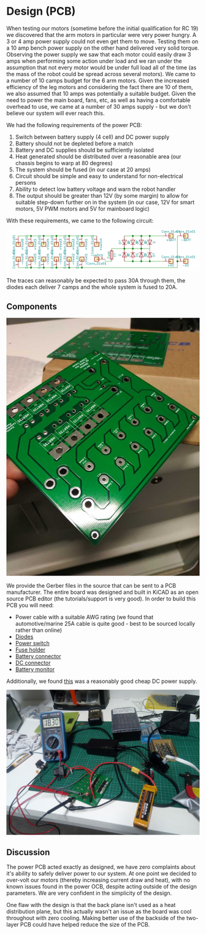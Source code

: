 # Design (PCB)

When testing our motors (sometime before the initial qualification for RC 19)
we discovered that the arm motors in particular were very power hungry. A 3 or
4 amp power supply could not even get them to move. Testing them on a 10 amp
bench power supply on the other hand delivered very solid torque. Observing the
power supply we saw that each motor could easily draw 3 amps when performing
some action under load and we ran under the assumption that not every motor
would be under full load all of the time (as the mass of the robot could be
spread across several motors). We came to a number of 10 camps budget for the 6
arm motors. Given the increased efficiency of the leg motors and considering
the fact there are 10 of them, we also assumed that 10 amps was potentially a
suitable budget. Given the need to power the main board, fans, etc, as well as
having a comfortable overhead to use, we came at a number of 30 amps supply -
but we don't believe our system will ever reach this.

We had the following requirements of the power PCB:

1. Switch between battery supply (4 cell) and DC power supply
2. Battery should not be depleted before a match
3. Battery and DC supplies should be sufficiently isolated
4. Heat generated should be distributed over a reasonable area (our chassis
begins to warp at 80 degrees)
5. The system should be fused (in our case at 20 amps)
6. Circuit should be simple and easy to understand for non-electrical persons
7. Ability to detect low battery voltage and warn the robot handler
8. The output should be greater than 12V (by some margin) to allow for suitable
step-down further on in the system (in our case, 12V for smart motors, 5V PWM
motors and 5V for mainboard logic)

With these requirements, we came to the following circuit:

![PCB schematic](../electronics/power_selector_cicurt.png)

The traces can reasonably be expected to pass 30A through them, the diodes each
deliver 7 camps and the whole system is fused to 20A.

## Components

![PCB created](../electronics/img_20190520_172351_1024.jpg)

We provide the Gerber files in the source that can be sent to a PCB
manufacturer. The entire board was designed and built in KiCAD as an open
source PCB editor (the tutorials/support is very good). In order to build this
PCB you will need:

* Power cable with a suitable AWG rating (we found that automotive/marine 25A
cable is quite good - best to be sourced locally rather than online)
* [Diodes](https://www.jaycar.co.nz/diode-mbr735-schottky-35v-7a-to-220-2/p/ZR1029)
* [Power switch](https://www.banggood.com/2Pin-15A-250V-AC20A-125V-AC-Gas-Generator-Kill-Stop-Run-Switch-Fr-Wen-Power-Pro-p-1242672.html)
* [Fuse holder](https://www.banggood.com/Waterproof-Fuse-Holder-Socket-Blade-Type-In-Line-6-32V-with-10152030A-Replacement-Fuses-p-916113.html)
* [Battery connector](https://www.banggood.com/5Pcs-30cm-Battery-ESC-XT60-Plug-Extension-Wire-Cable-Male-Female-p-1090915.html)
* [DC connector](https://www.banggood.com/10pcs-5_5-x-2_1mm-DC-Power-Supply-Female-Jack-Socket-p-1062018.html)
* [Battery monitor](https://www.banggood.com/2-6S-Lipo-Battery-Low-Voltage-Tester-Buzzer-Alarm-For-RC-Model-p-1213452.html)

Additionally, we found
[this](https://www.banggood.com/96W-Universal-AC-Adapter-Power-Supply-Charger-Cord-For-Laptop-Notebook-p-1131283.html)
was a reasonably good cheap DC power supply.

![PCB soldered](../electronics/img_20190629_050906.jpg)

## Discussion

The power PCB acted exactly as designed, we have zero complaints about it's
ability to safely deliver power to our system. At one point we decided to
over-volt our motors (thereby increasing current draw and heat), with no known
issues found in the power OCB, despite acting outside of the design parameters.
We are very confident in the simplicity of the design.

One flaw with the design is that the back plane isn't used as a heat
distribution plane, but this actually wasn't an issue as the board was cool
throughout with zero cooling. Making better use of the backside of the
two-layer PCB could have helped reduce the size of the PCB.

